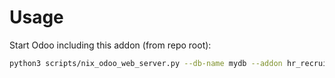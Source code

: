 # Usage

Start Odoo including this addon (from repo root):

```bash
python3 scripts/nix_odoo_web_server.py --db-name mydb --addon hr_recruitment_survey
```
